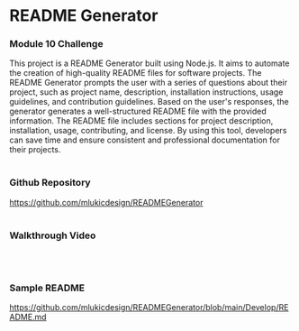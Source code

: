 # README Generator
### Module 10 Challenge


This project is a README Generator built using Node.js. It aims to automate the creation of high-quality README files for software projects. The README Generator prompts the user with a series of questions about their project, such as project name, description, installation instructions, usage guidelines, and contribution guidelines. Based on the user's responses, the generator generates a well-structured README file with the provided information. The README file includes sections for project description, installation, usage, contributing, and license. By using this tool, developers can save time and ensure consistent and professional documentation for their projects.
<br>
<br>
### Github Repository
https://github.com/mlukicdesign/READMEGenerator
<br>
<br>

### Walkthrough Video

<br>
<br>

### Sample README
https://github.com/mlukicdesign/READMEGenerator/blob/main/Develop/README.md
<br>
<br>